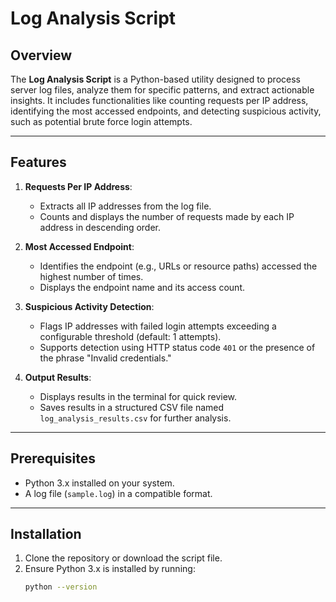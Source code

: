# Log Analysis Script

## Overview

The **Log Analysis Script** is a Python-based utility designed to process server log files, analyze them for specific patterns, and extract actionable insights. It includes functionalities like counting requests per IP address, identifying the most accessed endpoints, and detecting suspicious activity, such as potential brute force login attempts.

---

## Features

1. **Requests Per IP Address**:
   - Extracts all IP addresses from the log file.
   - Counts and displays the number of requests made by each IP address in descending order.

2. **Most Accessed Endpoint**:
   - Identifies the endpoint (e.g., URLs or resource paths) accessed the highest number of times.
   - Displays the endpoint name and its access count.

3. **Suspicious Activity Detection**:
   - Flags IP addresses with failed login attempts exceeding a configurable threshold (default: 1 attempts).
   - Supports detection using HTTP status code `401` or the presence of the phrase "Invalid credentials."

4. **Output Results**:
   - Displays results in the terminal for quick review.
   - Saves results in a structured CSV file named `log_analysis_results.csv` for further analysis.

---

## Prerequisites

- Python 3.x installed on your system.
- A log file (`sample.log`) in a compatible format.

---

## Installation

1. Clone the repository or download the script file.
2. Ensure Python 3.x is installed by running:
   ```bash
   python --version
